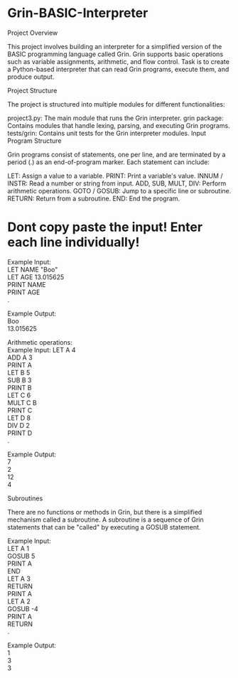 # Grin-BASIC-Interpreter

Project Overview

This project involves building an interpreter for a simplified version of the BASIC programming language called Grin. Grin supports basic operations such as variable assignments, arithmetic, and flow control. Task is to create a Python-based interpreter that can read Grin programs, execute them, and produce output.

Project Structure

The project is structured into multiple modules for different functionalities:

project3.py: The main module that runs the Grin interpreter.
grin package: Contains modules that handle lexing, parsing, and executing Grin programs.
tests/grin: Contains unit tests for the Grin interpreter modules.
Input Program Structure

Grin programs consist of statements, one per line, and are terminated by a period (.) as an end-of-program marker. Each statement can include:

LET: Assign a value to a variable.
PRINT: Print a variable's value.
INNUM / INSTR: Read a number or string from input.
ADD, SUB, MULT, DIV: Perform arithmetic operations.
GOTO / GOSUB: Jump to a specific line or subroutine.
RETURN: Return from a subroutine.
END: End the program.

# Dont copy paste the input! Enter each line individually!
Example Input: <br/>
LET NAME "Boo" <br/>
LET AGE 13.015625 <br/>
PRINT NAME <br/>
PRINT AGE <br/>
.

Example Output: <br/>
Boo <br/>
13.015625

Arithmetic operations: <br/>
Example Input:
LET A 4 <br/>
ADD A 3 <br/>
PRINT A <br/>
LET B 5 <br/>
SUB B 3 <br/>
PRINT B <br/>
LET C 6 <br/>
MULT C B <br/>
PRINT C <br/>
LET D 8 <br/>
DIV D 2 <br/>
PRINT D <br/>
.

Example Output: <br/>
7 <br/>
2 <br/>
12 <br/>
4 <br/>

Subroutines

There are no functions or methods in Grin, but there is a simplified mechanism called a subroutine. A subroutine is a sequence of Grin statements that can be "called" by executing a GOSUB statement.

Example Input: <br/>
LET A 1 <br/>
GOSUB 5 <br/>
PRINT A <br/>
END <br/>
LET A 3 <br/>
RETURN <br/>
PRINT A <br/>
LET A 2 <br/>
GOSUB -4 <br/>
PRINT A <br/>
RETURN <br/>
.

Example Output: <br/>
1 <br/>
3 <br/>
3 <br/>




